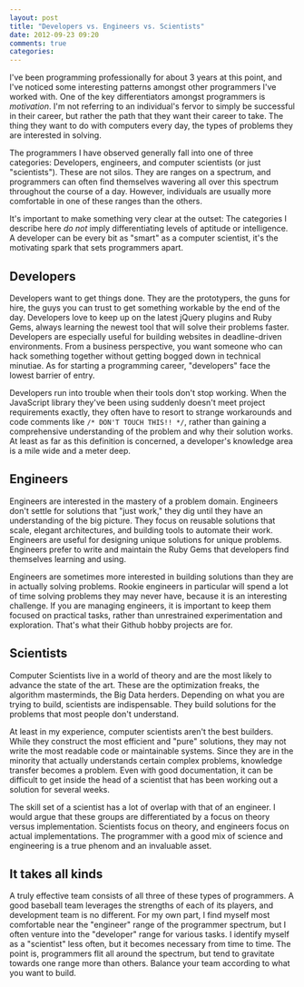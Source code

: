 ```yaml
---
layout: post
title: "Developers vs. Engineers vs. Scientists"
date: 2012-09-23 09:20
comments: true
categories: 
---
```


I've been programming professionally for about 3 years at this point, and I've noticed some interesting patterns amongst other programmers I've worked with.  One of the key differentiators amongst programmers is _motivation_.  I'm not referring to an individual's fervor to simply be successful in their career, but rather the path that they want their career to take.  The thing they want to do with computers every day, the types of problems they are interested in solving.

The programmers I have observed generally fall into one of three categories: Developers, engineers, and computer scientists (or just "scientists").  These are not silos.  They are ranges on a spectrum, and programmers can often find themselves wavering all over this spectrum throughout the course of a day.  However, individuals are usually more comfortable in one of these ranges than the others.

It's important to make something very clear at the outset: The categories I describe here _do not_ imply differentiating levels of aptitude or intelligence.  A developer can be every bit as "smart" as a computer scientist, it's the motivating spark that sets programmers apart.


## Developers

Developers want to get things done.  They are the prototypers, the guns for hire, the guys you can trust to get something workable by the end of the day.  Developers love to keep up on the latest jQuery plugins and Ruby Gems, always learning the newest tool that will solve their problems faster.  Developers are especially useful for building websites in deadline-driven environments.  From a business perspective, you want someone who can hack something together without getting bogged down in technical minutiae.  As for starting a programming career, "developers" face the lowest barrier of entry.

Developers run into trouble when their tools don't stop working.  When the JavaScript library they've been using suddenly doesn't meet project requirements exactly, they often have to resort to strange workarounds and code comments like `/* DON'T TOUCH THIS!! */`, rather than gaining a comprehensive understanding of the problem and why their solution works.  At least as far as this definition is concerned, a developer's knowledge area is a mile wide and a meter deep.


## Engineers

Engineers are interested in the mastery of a problem domain.  Engineers don't settle for solutions that "just work," they dig until they have an understanding of the big picture.  They focus on reusable solutions that scale, elegant architectures, and building tools to automate their work.  Engineers are useful for designing unique solutions for unique problems.  Engineers prefer to write and maintain the Ruby Gems that developers find themselves learning and using.

Engineers are sometimes more interested in building solutions than they are in actually solving problems.  Rookie engineers in particular will spend a lot of time solving problems they may never have, because it is an interesting challenge.  If you are managing engineers, it is important to keep them focused on practical tasks, rather than unrestrained experimentation and exploration.  That's what their Github hobby projects are for.


## Scientists

Computer Scientists live in a world of theory and are the most likely to advance the state of the art.  These are the optimization freaks, the algorithm masterminds, the Big Data herders.  Depending on what you are trying to build, scientists are indispensable.  They build solutions for the problems that most people don't understand.

At least in my experience, computer scientists aren't the best builders.  While they construct the most efficient and "pure" solutions, they may not write the most readable code or maintainable systems.  Since they are in the minority that actually understands certain complex problems, knowledge transfer becomes a problem.  Even with good documentation, it can be difficult to get inside the head of a scientist that has been working out a solution for several weeks.

The skill set of a scientist has a lot of overlap with that of an engineer.  I would argue that these groups are differentiated by a focus on theory versus implementation.  Scientists focus on theory, and engineers focus on actual implementations.  The programmer with a good mix of science and engineering is a true phenom and an invaluable asset.


## It takes all kinds

A truly effective team consists of all three of these types of programmers.  A good baseball team leverages the strengths of each of its players, and development team is no different.  For my own part, I find myself most comfortable near the "engineer" range of the programmer spectrum, but I often venture into the "developer" range for various tasks.  I identify myself as a "scientist" less often, but it becomes necessary from time to time.  The point is, programmers flit all around the spectrum, but tend to gravitate towards one range more than others.  Balance your team according to what you want to build.
